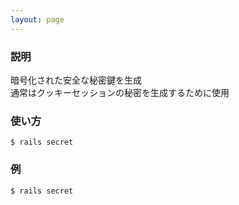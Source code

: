 ```yaml
---
layout: page
---
```


### 説明

暗号化された安全な秘密鍵を生成  
通常はクッキーセッションの秘密を生成するために使用

### 使い方

    $ rails secret

### 例

    $ rails secret
